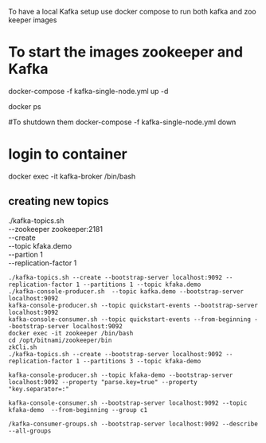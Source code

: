 To have a local Kafka setup use docker compose to run both kafka and zoo keeper images

# To start the images zookeeper and Kafka
docker-compose -f kafka-single-node.yml up -d

docker ps

#To shutdown them
docker-compose -f kafka-single-node.yml down

# login to container
docker exec -it kafka-broker /bin/bash


## creating new topics

./kafka-topics.sh \
	--zookeeper zookeeper:2181 \
	--create \
	--topic kfaka.demo \
	--partion 1 \
	--replication-factor 1

	
	./kafka-topics.sh --create --bootstrap-server localhost:9092 --replication-factor 1 --partitions 1 --topic kfaka.demo
	./kafka-console-producer.sh  --topic kafka.demo --bootstrap-server localhost:9092
	kafka-console-producer.sh --topic quickstart-events --bootstrap-server localhost:9092
	kafka-console-consumer.sh --topic quickstart-events --from-beginning --bootstrap-server localhost:9092
	docker exec -it zookeeper /bin/bash
	cd /opt/bitnami/zookeeper/bin
	zkCli.sh
	./kafka-topics.sh --create --bootstrap-server localhost:9092 --replication-factor 1 --partitions 3 --topic kfaka-demo
	
	kafka-console-producer.sh --topic kfaka-demo --bootstrap-server localhost:9092 --property "parse.key=true" --property "key.separator=:"
	
	kafka-console-consumer.sh --bootstrap-server localhost:9092 --topic kfaka-demo  --from-beginning --group c1
	
	/kafka-consumer-groups.sh --bootstrap-server localhost:9092 --describe --all-groups
	
	
	